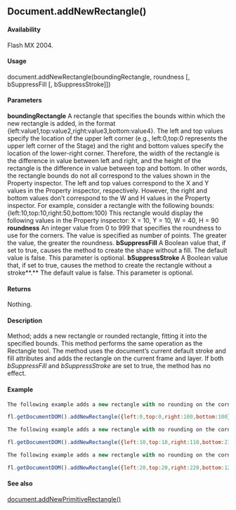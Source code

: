 ## Document.addNewRectangle()

#### Availability

Flash MX 2004.

#### Usage

document.addNewRectangle(boundingRectangle, roundness [, bSuppressFill [, bSuppressStroke]])

#### Parameters

**boundingRectangle** A rectangle that specifies the bounds within which the new rectangle is added, in the format
{left:value1,top:value2,right:value3,bottom:value4}. The left and top values specify the location of the upper left corner (e.g., left:0,top:0 represents the upper left corner of the Stage) and the right and bottom values specify the location of the lower-right corner. Therefore, the width of the rectangle is the difference in value between left and right, and the height of the rectangle is the difference in value between top and bottom.
In other words, the rectangle bounds do not all correspond to the values shown in the Property inspector. The left and top values correspond to the X and Y values in the Property inspector, respectively. However, the right and bottom values don’t correspond to the W and H values in the Property inspector. For example, consider a rectangle with the following bounds:
{left:10,top:10,right:50,bottom:100}
This rectangle would display the following values in the Property inspector:
X = 10, Y = 10, W = 40, H = 90
**roundness** An integer value from 0 to 999 that specifies the roundness to use for the corners. The value is specified as number of points. The greater the value, the greater the roundness.
**bSuppressFill** A Boolean value that, if set to true, causes the method to create the shape without a fill. The default value is false. This parameter is optional.
**bSuppressStroke** A Boolean value that, if set to true, causes the method to create the rectangle without a stroke**.** The default value is false. This parameter is optional.

#### Returns

Nothing.

#### Description

Method; adds a new rectangle or rounded rectangle, fitting it into the specified bounds. This method performs the same operation as the Rectangle tool. The method uses the document’s current default stroke and fill attributes and adds the rectangle on the current frame and layer. If both *bSuppressFill* and *bSuppressStroke* are set to true, the method has no effect.

#### Example

```javascript
The following example adds a new rectangle with no rounding on the corners within the specified coordinates; it is 100 pixels in width and in height:

fl.getDocumentDOM().addNewRectangle({left:0,top:0,right:100,bottom:100},0);

The following example adds a new rectangle with no rounding on the corners and without a fill; it is 100 pixels in width and 200 in height:

fl.getDocumentDOM().addNewRectangle({left:10,top:10,right:110,bottom:210},0, true);

The following example adds a new rectangle with no rounding on the corners and without a stroke; it is 200 pixels in width and 100 in height:

fl.getDocumentDOM().addNewRectangle({left:20,top:20,right:220,bottom:120},0, false, true);

```
#### See also

[document.addNewPrimitiveRectangle()](../Document_object/documen8.md)
